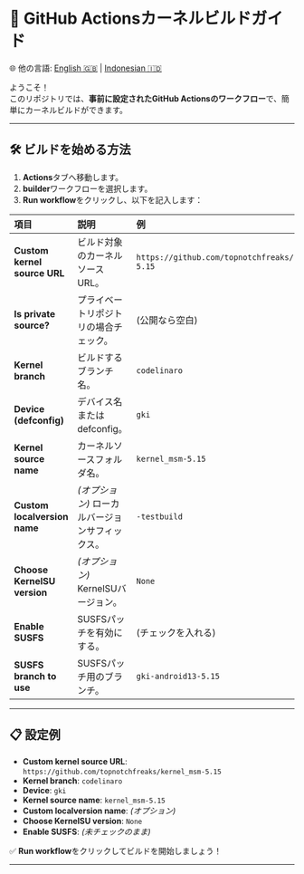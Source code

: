 # 🚀 GitHub Actionsカーネルビルドガイド

🌐 他の言語: [English 🇬🇧](README.md) | [Indonesian 🇮🇩](README_id.md)

ようこそ！  
このリポジトリでは、**事前に設定されたGitHub Actionsのワークフロー**で、簡単にカーネルビルドができます。

---

## 🛠 ビルドを始める方法

1. **Actions**タブへ移動します。
2. **builder**ワークフローを選択します。
3. **Run workflow**をクリックし、以下を記入します：

| 項目 | 説明 | 例 |
|:-----|:-----|:---|
| **Custom kernel source URL** | ビルド対象のカーネルソースURL。 | `https://github.com/topnotchfreaks/kernel_msm-5.15` |
| **Is private source?** | プライベートリポジトリの場合チェック。 | (公開なら空白) |
| **Kernel branch** | ビルドするブランチ名。 | `codelinaro` |
| **Device (defconfig)** | デバイス名またはdefconfig。 | `gki` |
| **Kernel source name** | カーネルソースフォルダ名。 | `kernel_msm-5.15` |
| **Custom localversion name** | *(オプション)* ローカルバージョンサフィックス。 | `-testbuild` |
| **Choose KernelSU version** | *(オプション)* KernelSUバージョン。 | `None` |
| **Enable SUSFS** | SUSFSパッチを有効にする。 | (チェックを入れる) |
| **SUSFS branch to use** | SUSFSパッチ用のブランチ。 | `gki-android13-5.15` |

---

## 📋 設定例

- **Custom kernel source URL**: `https://github.com/topnotchfreaks/kernel_msm-5.15`
- **Kernel branch**: `codelinaro`
- **Device**: `gki`
- **Kernel source name**: `kernel_msm-5.15`
- **Custom localversion name**: *(オプション)*
- **Choose KernelSU version**: `None`
- **Enable SUSFS**: *(未チェックのまま)*

✅ **Run workflow**をクリックしてビルドを開始しましょう！

---
